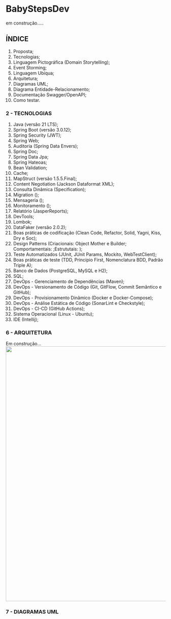 # BabyStepsDev

em construção.....

## ÍNDICE

1. Proposta;
2. Tecnologias;
3. Linguagem Pictográfica (Domain Storytelling);
4. Event Storming;
5. Linguagem Ubíqua;
6. Arquitetura;
7. Diagramas UML;
8. Diagrama Entidade-Relacionamento;
9. Documentação Swagger/OpenAPI;
10. Como testar.


### 2 - TECNOLOGIAS

1. Java (versão 21 LTS);
2. Spring Boot (versão 3.0.12);
3. Spring Security (JWT);
4. Spring Web;
5. Auditoria (Spring Data Envers);
6. Spring Doc;
7. Spring Data Jpa;
8. Spring Hateoas;
9. Bean Validation;
10. Cache;
11. MapStruct (versão 1.5.5.Final);
12. Content Negotiation (Jackson Dataformat XML);
13. Consulta Dinâmica (Specification);
14. Migration ();
15. Mensageria ();
16. Monitoramento ();
17. Relatório (JasperReports);
18. DevTools;
19. Lombok;
20. DataFaker (versão 2.0.2);
21. Boas práticas de codificação (Clean Code, Refactor, Solid, Yagni, Kiss, Dry e Soc);
22. Design Patterns (Criacionais: Object Mother e Builder; Comportamentais: ;Estrututais: );
23. Teste Automatizados (JUnit, JUnit Params, Mockito, WebTestClient);
24. Boas práticas de teste (TDD, Princípio First, Nomenclatura BDD, Padrão Triple A);
25. Banco de Dados (PostgreSQL, MySQL e H2);
26. SQL;
27. DevOps - Gerenciamento de Dependências (Maven);
28. DevOps - Versionamento de Código (Git, GitFlow, Commit Semântico e GitHub);
29. DevOps - Provisionamento Dinâmico (Docker e Docker-Compose);
30. DevOps - Análise Estática de Código (SonarLint e Checkstyle);
31. DevOps - CI-CD (GitHub Actions);
32. Sistema Operacional (Linux - Ubuntu);
33. IDE (Intellij);

### 6 - ARQUITETURA

Em construção...
<img width=800 src=https://github.com/juniorsmartins/BabyStepsDev/blob/master/UseCaseDiagram1.png)https://github.com/juniorsmartins/BabyStepsDev/blob/master/UseCaseDiagram1.png>

### 7 - DIAGRAMAS UML



